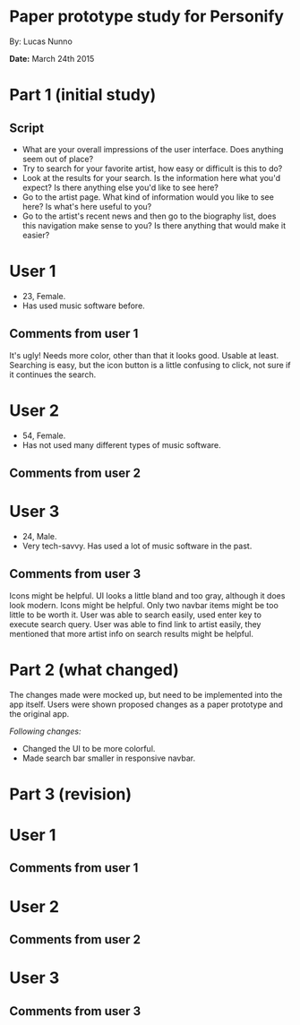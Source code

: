 # Paper prototype study for Personify
By: Lucas Nunno

**Date:** March 24th 2015

# **Part 1** (initial study)

## Script
* What are your overall impressions of the user interface. Does anything seem out of place?
* Try to search for your favorite artist, how easy or difficult is this to do?
* Look at the results for your search. Is the information here what you'd expect? Is there anything else you'd like to see here?
* Go to the artist page. What kind of information would you like to see here? Is what's here useful to you?
* Go to the artist's recent news and then go to the biography list, does this navigation make sense to you? Is there anything that would make it easier?

# User 1
* 23, Female.
* Has used music software before.

## Comments from user 1
It's ugly! Needs more color, other than that it looks good. Usable at least. Searching is easy, but the icon button is a little confusing to click, not sure if it continues the search.

# User 2
* 54, Female.
* Has not used many different types of music software.

## Comments from user 2


# User 3
* 24, Male.
* Very tech-savvy. Has used a lot of music software in the past.

## Comments from user 3
Icons might be helpful. UI looks a little bland and too gray, although it does look modern. Icons might be helpful. Only two navbar items might be too little to be worth it. User was able to search easily, used enter key to execute search query. User was able to find link to artist easily, they mentioned that more artist info on search results might be helpful.

# **Part 2** (what changed)

The changes made were mocked up, but need to be implemented into the app itself. Users were shown proposed changes as a paper prototype and the original app.

*Following changes:*
* Changed the UI to be more colorful.
* Made search bar smaller in responsive navbar.

# **Part 3** (revision)
# User 1

## Comments from user 1

# User 2

## Comments from user 2

# User 3

## Comments from user 3
